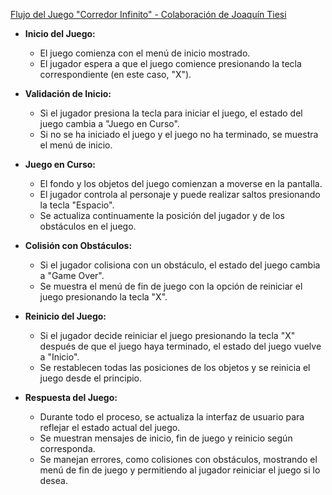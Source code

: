 [Flujo del Juego "Corredor Infinito" - Colaboración de Joaquín Tiesi]([https://ejemplo.com](https://github.com/JoaquinTiesi))

- **Inicio del Juego:**
  - El juego comienza con el menú de inicio mostrado.
  - El jugador espera a que el juego comience presionando la tecla correspondiente (en este caso, "X").

- **Validación de Inicio:**
  - Si el jugador presiona la tecla para iniciar el juego, el estado del juego cambia a "Juego en Curso".
  - Si no se ha iniciado el juego y el juego no ha terminado, se muestra el menú de inicio.

- **Juego en Curso:**
  - El fondo y los objetos del juego comienzan a moverse en la pantalla.
  - El jugador controla al personaje y puede realizar saltos presionando la tecla "Espacio".
  - Se actualiza continuamente la posición del jugador y de los obstáculos en el juego.

- **Colisión con Obstáculos:**
  - Si el jugador colisiona con un obstáculo, el estado del juego cambia a "Game Over".
  - Se muestra el menú de fin de juego con la opción de reiniciar el juego presionando la tecla "X".

- **Reinicio del Juego:**
  - Si el jugador decide reiniciar el juego presionando la tecla "X" después de que el juego haya terminado, el estado del juego vuelve a "Inicio".
  - Se restablecen todas las posiciones de los objetos y se reinicia el juego desde el principio.

- **Respuesta del Juego:**
  - Durante todo el proceso, se actualiza la interfaz de usuario para reflejar el estado actual del juego.
  - Se muestran mensajes de inicio, fin de juego y reinicio según corresponda.
  - Se manejan errores, como colisiones con obstáculos, mostrando el menú de fin de juego y permitiendo al jugador reiniciar el juego si lo desea.
